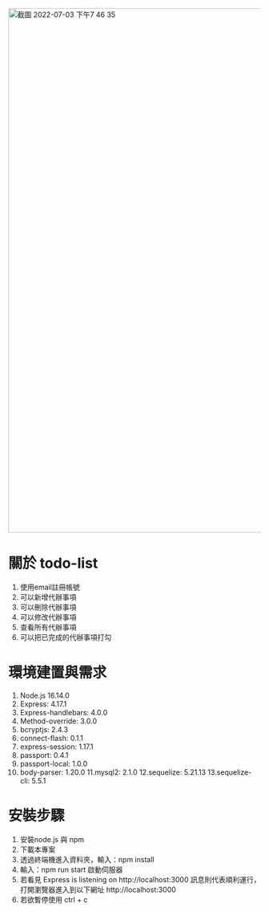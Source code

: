 <img width="1045" alt="截圖 2022-07-03 下午7 46 35" src="https://user-images.githubusercontent.com/98327436/177038358-1c6a131c-064b-492a-bdd5-a2470c5f3e06.png">


# 關於 todo-list
1. 使用email註冊帳號
2. 可以新增代辦事項
3. 可以刪除代辦事項
4. 可以修改代辦事項
5. 查看所有代辦事項
6. 可以把已完成的代辦事項打勾


# 環境建置與需求
1. Node.js 16.14.0
2. Express: 4.17.1
3. Express-handlebars: 4.0.0
4. Method-override: 3.0.0
5. bcryptjs: 2.4.3
6. connect-flash: 0.1.1
7. express-session: 1.17.1
8. passport: 0.4.1
9. passport-local: 1.0.0
10. body-parser: 1.20.0
11.mysql2: 2.1.0
12.sequelize: 5.21.13
13.sequelize-cli: 5.5.1

# 安裝步驟
1. 安裝node.js 與 npm
2. 下載本專案
3. 透過終端機進入資料夾，輸入：npm install
4. 輸入：npm run start 啟動伺服器
5. 若看見 Express is listening on http://localhost:3000 訊息則代表順利運行，打開瀏覽器進入到以下網址 http://localhost:3000
6. 若欲暫停使用 ctrl + c
